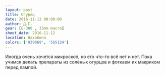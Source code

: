 ```yaml
---
layout: post
title: Огурец
date: 2016-11-12 00:00:00
author: Д.Г.
gear: [E-300 , 35mm macro]
shoot_date: 2016-11-12
location: Нахабино
colors: ['939069', '5b5124']
---
```


Иногда очень хочется микроскоп, но его что-то всё нет и нет. Пока учимся делать препараты из солёных огурцов и фоткаем их макриком перед лампой.

